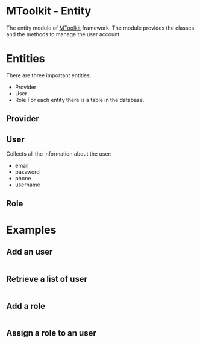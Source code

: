 MToolkit - Entity
==================

The entity module of [MToolkit](https://github.com/mtoolkit/mtoolkit) framework.
The module provides the classes and the methods to manage the user account.

# Entities
There are three important entities:
- Provider
- User
- Role
For each entity there is a table in the database.

## Provider

## User
Collects all the information about the user:
- email
- password
- phone
- username

## Role

# Examples

## Add an user

```php
```

## Retrieve a list of user

```php
```

## Add a role

```php
```

## Assign a role to an user

```php
```